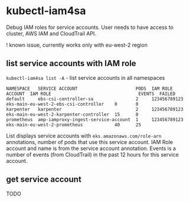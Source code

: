 # kubectl-iam4sa
Debug IAM roles for service accounts. User needs to have access to cluster, AWS IAM and CloudTrail API.

! known issue, currently works only with eu-west-2 region

## list service accounts with IAM role

`kubectl-iam4sa list -A` - list service accounts in all namespaces
```shell
NAMESPACE   SERVICE ACCOUNT                      PODS  IAM ROLE ACCOUNT  IAM ROLE                                 EVENTS  FAILED
default     ebs-csi-controller-sa                2     123456789123      eks-main-eu-west-2-ebs-csi-controller    0       0
karpenter   karpenter                            2     123456789123      eks-main-eu-west-2-karpenter-controller  15      0
prometheus  amp-iamproxy-ingest-service-account  1     123456789123      eks-main-eu-west-2-prometheus            40      25
```
List displays service accounts with `eks.amazonaws.com/role-arn` annotations, number of pods that use this service
account. IAM Role account and name is from the service account annotation. Events is a number of events
(from CloudTrail) in the past 12 hours for this service account.

## get service account

TODO
